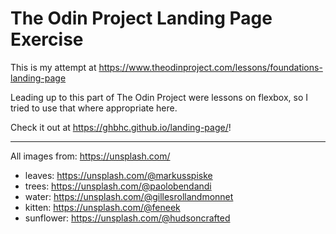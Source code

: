 # The Odin Project Landing Page Exercise

This is my attempt at https://www.theodinproject.com/lessons/foundations-landing-page

Leading up to this part of The Odin Project were lessons on flexbox, so I tried to use that where appropriate here.

Check it out at https://ghbhc.github.io/landing-page/!

---

All images from: https://unsplash.com/
* leaves: https://unsplash.com/@markusspiske
* trees: https://unsplash.com/@paolobendandi
* water: https://unsplash.com/@gillesrollandmonnet
* kitten: https://unsplash.com/@feneek
* sunflower: https://unsplash.com/@hudsoncrafted
